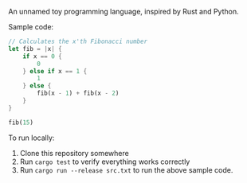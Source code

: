 An unnamed toy programming language, inspired by Rust and Python.

Sample code:
```rust
// Calculates the x'th Fibonacci number
let fib = |x| {
	if x == 0 {
		0
	} else if x == 1 {
		1
	} else {
		fib(x - 1) + fib(x - 2)
	}
}

fib(15)
```

To run locally:
1. Clone this repository somewhere
2. Run `cargo test` to verify everything works correctly
3. Run `cargo run --release src.txt` to run the above sample code.
